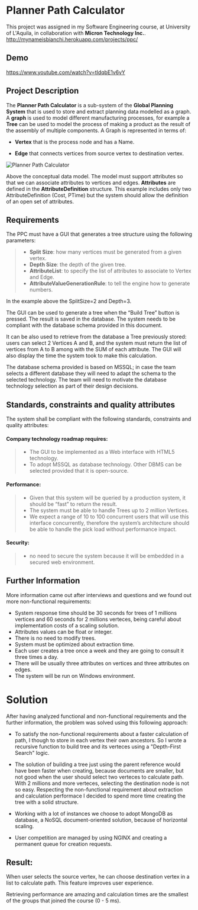 # Planner Path Calculator
This project was assigned in my Software Engineering course, at University of L'Aquila, in collaboration with **Micron Technology Inc.**.
http://mynameisbianchi.herokuapp.com/projects/ppc/

## Demo
https://www.youtube.com/watch?v=tIdqbE1v6vY

## Project Description

The **Planner Path Calculator** is a sub-system of the **Global Planning System** that is used to store and extract planning data modelled as a graph. A **graph** is used to model different manufacturing processes, for example a **Tree** can be used to model the process of making a product as the result of the assembly of multiple components. A Graph is represented in terms of:

- **Vertex** that is the process node and has a Name.

- **Edge** that connects vertices from source vertex to destination vertex.

![Planner Path Calculator](http://mynameisbianchi.herokuapp.com/projects/ppc/graph.png)

Above the conceptual data model. The model must support attributes so that we can associate attributes to vertices and edges. **Attributes** are defined in the **AttributeDefinition** structure. This example includes only two AttributeDefinition (Cost, PTime) but the system should allow the definition of an open set of attributes.

## Requirements
The PPC must have a GUI that generates a tree structure using the following parameters:

> - **Split Size**: how many vertices must be generated from a given vertex.
> - **Depth Size**: the depth of the given tree.
> - **AttributeList**: to specify the list of attributes to associate to Vertex and Edge.
> - **AttributeValueGenerationRule**: to tell the engine how to generate numbers.

In the example above the SplitSize=2 and Depth=3.

The GUI can be used to generate a tree when the “Build Tree” button is pressed. The result is saved in the database. The system needs to be compliant with the database schema provided in this document.

It can be also used to retrieve from the database a Tree previously stored: users can select 2 Vertices A and B, and the system must return the list of vertices from A to B among with the SUM of each attribute. The GUI will also display the time the system took to make this calculation.

The database schema provided is based on MSSQL; in case the team selects a different database they will need to adapt the schema to the selected technology. The team will need to motivate the database technology selection as part of their design decisions.

## Standards, constraints and quality attributes
The system shall be compliant with the following standards, constraints and quality attributes:


#### Company technology roadmap requires:
>- The GUI to be implemented as a Web interface with HTML5 technology.
>- To adopt MSSQL as database technology. Other DBMS can be selected provided that it is open-­source.

#### Performance:
>- Given that this system will be queried by a production system, it should be “fast” to return the result.
>- The system must be able to handle Trees up to 2 million Vertices.
>- We expect a range of 10 to 100 concurrent users that will use this interface concurrently, therefore the system’s architecture should be able to handle the pick load without performance impact.

#### Security:
>- no need to secure the system because it will be embedded in a secured web environment.

## Further Information
More information came out after interviews and questions and we found out more non-functional requirements:

- System response time should be 30 seconds for trees of 1 millions vertices and 60 seconds for 2 millions verteces, being careful about implementation costs of a scaling solution.
- Attributes values can be float or integer.
- There is no need to modify trees.
- System must be optimized about extraction time.
- Each user creates a tree once a week and they are going to consult it three times a day.
- There will be usually three attributes on vertices and three attributes on edges.
- The system will be run on Windows environment.

# Solution
After having analyzed functional and non-functional requirements and the further information, the problem was solved using this following approach:

- To satisfy the non-functional requirements about a faster calculation of path, I though to store in each vertex their own ancestors. So I wrote a recursive function to build tree and its verteces using a "Depth-First Search" logic.

- The solution of building a tree just using the parent reference would have been faster when creating, because documents are smaller, but not good when the user should select two verteces to calculate path. With 2 millions and more verteces, selecting the destination node is not so easy. Respecting the non-functional requirement about extraction and calculation performace I decided to spend more time creating the tree with a solid structure.

- Working with a lot of instances we choose to adopt MongoDB as database, a NoSQL document-oriented solution, because of horizontal scaling.

- User competition are managed by using NGINX and creating a permanent queue for creation requests.


## Result:

When user selects the source vertex, he can choose destination vertex in a list to calculate path. This feature improves user experience.

Retrieving performance are amazing and calculation times are the smallest of the groups that joined the course (0 - 5 ms).
